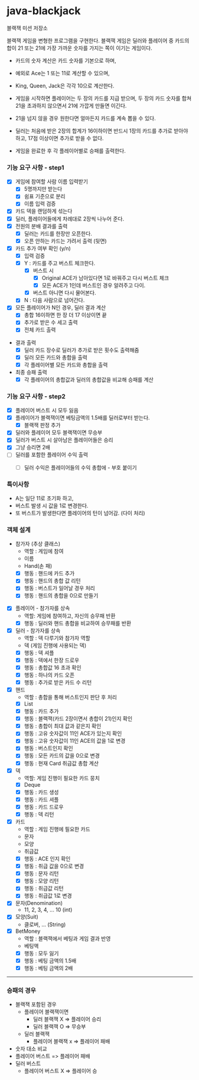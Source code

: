 # java-blackjack

블랙잭 미션 저장소

블랙잭 게임을 변형한 프로그램을 구현한다. 블랙잭 게임은 딜러와 플레이어 중 카드의 합이 21 또는 21에 가장 가까운 숫자를 가지는 쪽이 이기는 게임이다.

- 카드의 숫자 계산은 카드 숫자를 기본으로 하며, 
- 예외로 Ace는 1 또는 11로 계산할 수 있으며, 
- King, Queen, Jack은 각각 10으로 계산한다.

- 게임을 시작하면 플레이어는 두 장의 카드를 지급 받으며, 두 장의 카드 숫자를 합쳐 21을 초과하지 않으면서 21에 가깝게 만들면 이긴다.
- 21을 넘지 않을 경우 원한다면 얼마든지 카드를 계속 뽑을 수 있다.
- 딜러는 처음에 받은 2장의 합계가 16이하이면 반드시 1장의 카드를 추가로 받아야 하고, 17점 이상이면 추가로 받을 수 없다.

- 게임을 완료한 후 각 플레이어별로 승패를 출력한다.

### 기능 요구 사항 - step1
- [x] 게임에 참여할 사람 이름 입력받기
  - [x] 5명까지만 받는다
  - [x] 쉼표 기준으로 분리
  - [x] 이름 입력 검증
- [x] 카드 덱을 랜덤하게 섞는다
- [x] 딜러, 플레이어들에게 차례대로 2장씩 나누어 준다.
- [x] 전원의 분배 결과를 출력
  - [x] 딜러는 카드를 한장만 오픈한다.
  - [x] 오픈 안하는 카드는 가려서 출력 (뒷면) 
- [x] 카드 추가 여부 확인 (y/n)
  - [x] 입력 검증
  - [x] Y : 카드를 주고 버스트 체크한다.
    - [x] 버스트 시
      - [x] Original ACE가 남아있다면 1로 바꿔주고 다시 버스트 체크 
      - [x] 모든 ACE가 1인데 버스트인 경우 알려주고 다이.
    - [x] 버스트 아니면 다시 물어본다.
  - [x] N : 다음 사람으로 넘어간다.
- [x] 모든 플레이어가 N인 경우, 딜러 결과 계산
  - [X] 총합 16이하면 한 장 더 17 이상이면 끝
  - [X] 추가로 받은 수 세고 출력
  - [X] 전체 카드 출력
- 결과 출력
  - [X] 딜러 카드 장수로 딜러가 추가로 받은 횟수도 출력해줌
  - [X] 딜러 모든 카드와 총합을 출력
  - [X] 각 플레이어별 모든 카드와 총합을 출력
- 최종 승패 출력
  - [X] 각 플레이어의 총합값과 딜러의 총합값을 비교해 승패를 계산

### 기능 요구 사항 - step2
- [x] 플레이어 버스트 시 모두 잃음
- [x] 플레이어가 블랙잭이면 베팅금액의 1.5배를 딜러로부터 받는다. 
  - [x] 블랙잭 판정 추가
- [x] 딜러와 플레이어 모두 블랙잭이면 무승부
- [x] 딜러가 버스트 시 살아남은 플레이어들은 승리
- [x] 그냥 승리면 2배
- [ ] 딜러를 포함한 플레이어 수익 출력
  - [ ] 딜러 수익은 플레이어들의 수익 총합에 - 부호 붙이기


### 특이사항
 - A는 일단 11로 초기화 하고,
 - 버스트 발생 시 값을 1로 변경한다.
 - 또 버스트가 발생한다면 플레이어의 턴이 넘어감. (다이 처리)

### 객체 설계
- 참가자 (추상 클래스)
  - 역할 : 게임에 참여
  - 이름
  - Hand(손 패)
  - [x] 행동 : 핸드에 카드 추가
  - [x] 행동 : 핸드의 총합 값 리턴
  - [x] 행동 : 버스트가 일어날 경우 처리
  - [x] 행동 : 핸드의 총합을 0으로 만들기
- [X] 플레이어 - 참가자를 상속
  - 역할: 게임에 참여하고, 자신의 승무패 반환
  - [x] 행동 : 딜러와 핸드 총합을 비교하여 승무패를 반환
- [x] 딜러 - 참가자를 상속
  - 역할 : 덱 다루기와 참가자 역할
  - 덱 (게임 진행에 사용되는 덱)
  - [x] 행동 : 덱 셔플
  - [x] 행동 : 덱에서 한장 드로우
  - [x] 행동 : 총합값 16 초과 확인
  - [x] 행동 : 하나의 카드 오픈
  - [x] 행동 : 추가로 받은 카드 수 리턴

- [x] 핸드
  - 역할 : 총합을 통해 버스트인지 판단 후 처리 
  - [x] List<Card>
  - [x] 행동 : 카드 추가
  - [x] 행동 : 블랙잭(카드 2장이면서 총합이 21)인지 확인
  - [x] 행동 : 총합이 최대 값과 같은지 확인
  - [X] 행동 : 고유 숫자값이 11인 ACE가 있는지 확인
  - [x] 행동 : 고유 숫자값이 11인 ACE의 값을 1로 변경
  - [x] 행동 : 버스트인지 확인
  - [x] 행동 : 모든 카드의 값을 0으로 변경
  - [x] 행동 : 현재 Card 취급값 총합 계산
- [x] 덱
  - 역할: 게임 진행이 필요한 카드 뭉치
  - [x] Deque<Card>
  - [x] 행동 : 카드 생성
  - [X] 행동 : 카드 셔플
  - [x] 행동 : 카드 드로우
  - [x] 행동 : 덱 리턴
- [x] 카드
  - 역할 : 게임 진행에 필요한 카드 
  - 문자
  - 모양
  - 취급값
  - [x] 행동 : ACE 인지 확인
  - [x] 행동 : 취급 값을 0으로 변경
  - [x] 행동 : 문자 리턴
  - [x] 행동 : 모양 리턴
  - [x] 행동 : 취급값 리턴
  - [x] 행동 : 취급값 1로 변경
- [x] 문자(Denomination)
  - 11, 2, 3, 4, ... 10 (int)
- [x] 모양(Suit)
  - 클로버, ... (String)
- [x] BetMoney
  - 역할 : 블랙잭에서 베팅과 게임 결과 반영
  - 베팅액
  - [x] 행동 : 모두 잃기
  - [x] 행동 : 베팅 금액의 1.5배 
  - [x] 행동 : 베팅 금액의 2배

---
### 승패의 경우
- 블랙잭 포함된 경우
  - 플레이어 블랙잭이면
    - 딜러 블랙잭 X => 플레이어 승리
    - 딜러 블랙잭 O => 무승부
  - 딜러 블랙잭
    - 플레이어 블랙잭 x => 플레이어 패배
- 숫자 대소 비교
- 플레이어 버스트 => 플레이어 패배 
- 딜러 버스트
  - 플레이어 버스트 X => 플레이어 승
